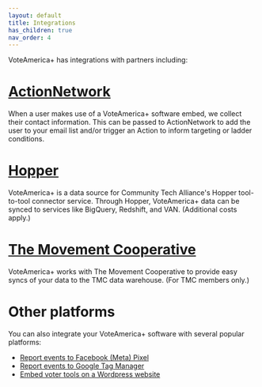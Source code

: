 ```yaml
---
layout: default
title: Integrations
has_children: true
nav_order: 4
---
```


VoteAmerica+ has integrations with partners including:

# [ActionNetwork](/integrations/action_network/)

When a user makes use of a VoteAmerica+ software embed, we collect their contact information. This can be
passed to ActionNetwork to add the user to your email list and/or trigger an Action to inform targeting or ladder conditions.

# [Hopper](/integrations/hopper/)

VoteAmerica+ is a data source for Community Tech Alliance's Hopper tool-to-tool connector service. 
Through Hopper, VoteAmerica+ data can be synced to services like BigQuery, Redshift, and VAN. (Additional costs apply.)

# [The Movement Cooperative](/integrations/the_movement_cooperative/)

VoteAmerica+ works with The Movement Cooperative to provide easy syncs of your data to the TMC data warehouse.
(For TMC members only.)

# Other platforms

You can also integrate your VoteAmerica+ software with several popular platforms:
* [Report events to Facebook (Meta) Pixel](/integrations/meta_pixel/)
* [Report events to Google Tag Manager](/integrations/gtm/)
* [Embed voter tools on a Wordpress website](/integrations/wordpress/)
